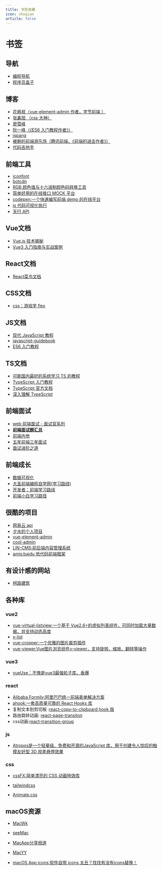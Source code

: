 ```yaml
---
title: 书签收藏
icon: shuqian
article: false
---
```


# 书签

## 导航

- [编程导航](https://www.code-nav.cn/)
- [程序员盒子](https://www.coderutil.com/)

## 博客

- [花裤衩（vue-element-admin 作者，字节前端 ）](https://panjiachen.github.io/awesome-bookmarks/)
- [张鑫旭 （css 大神）](https://www.zhangxinxu.com/)
- [廖雪峰](https://www.liaoxuefeng.com/)
- [阮一峰（《ES6 入门教程作者》）](https://www.ruanyifeng.com/)
- [jspang](https://jspang.com/)
- [被删的前端游乐场（腾讯前端，《前端的进击作者》）](https://godbasin.github.io/front-end-playground/)
- [代码吉他手](https://www.yzmblog.top/)

 

## 前端工具

- [iconfont](https://www.iconfont.cn/)
- [botcdn](https://www.bootcdn.cn/)
- [RGB 颜色值与十六进制颜色码转换工具](https://www.sioe.cn/yingyong/yanse-rgb-16/)
- [简单好用的在线接口 MOCK 平台](https://www.fastmock.site/)
- [codepen:一个快速编写前端 demo 的在线平台](https://codepen.io/)
- [js 代码可视化执行](https://pythontutor.com/visualize.html#mode=edit)
- [天行 API](https://www.tianapi.com/)

##  Vue文档

- [Vue.js 技术揭秘](https://ustbhuangyi.github.io/vue-analysis/)
- [Vue3 入门指南与实战案例](https://vue3.chengpeiquan.com/)

## React文档

- [React菜鸟文档](https://react.fenxianglu.cn/)

## CSS文档

- [css：游戏学 flex](https://codingfantasy.com/games)

## JS文档

- [现代 JavaScript 教程](https://zh.javascript.info/)
- [javascript-guidebook](https://tsejx.github.io/javascript-guidebook/)
- [ES6 入门教程](https://es6.ruanyifeng.com/)

## TS文档

- [可能国内最好的系统学习 TS 的教程](https://yayujs.com/)
- [TypeScript 入门教程](https://ts.xcatliu.com/introduction/what-is-typescript.html)
- [TypeScript 官方文档](https://www.typescriptlang.org/docs/)
- [深入理解 TypeScript](https://jkchao.github.io/typescript-book-chinese/)

## 前端面试

- [web 前端面试 - 面试官系列](https://vue3js.cn/interview/)
- [**前端面试题汇总**](https://www.yuque.com/cuggz/interview)
- [前端内参](https://coffe1891.gitbook.io/frontend-hard-mode-interview/)
- [五年前端三年面试](https://fe.azhubaby.com/)
- [面试进阶之道](https://www.whyknown.com/)

## 前端成长

- [数据可视化](http://www.youbaobao.xyz/datav-docs/)
- [大圣前端编程自学网(学习路线)](https://shengxinjing.cn/)
- [开发者：前端学习路线](https://readnow-5gl5quqg1f554239-1306275822.tcloudbaseapp.com/dist/index.html?sign=c62ee4bf5ea742e45abf8c921e61267c&t=1648970014#/)
- [前端小白学习路径](https://www.yuque.com/zyyzqr/erg3vt)

## 很酷的项目

- [网易云 api](https://neteasecloudmusicapi.vercel.app/#/)
- [夕水的个人项目](https://eveningwater.github.io/my-web-projects/)
- [vue-element-admin](https://panjiachen.gitee.io/vue-element-admin-site/zh/)
- [cool-admin](https://www.cool-admin.com/)
- [LIN-CMS:前后端内容管理系统](https://www.talelin.com/#cms)
- [amis:baidu 低代码前端框架](https://aisuda.bce.baidu.com/amis/zh-CN/docs/index)

## 有设计感的网站

- [柯路建筑](https://www.clouarchitects.cn/)

## 各种库

### vue2

- [vue-virtual-listview:一个基于 Vue2.6+的虚拟列表组件，可同时加载大量数据，并支持动态高度](https://www.npmjs.com/package/vue-virtual-listview)
- [v-list](https://vlist.zfhblog.top) 
- [vue-cropper:一个优雅的图片裁剪插件](https://github.com/xyxiao001/vue-cropper)
- [vue-viewer:Vue图片浏览组件v-viewer，支持旋转、缩放、翻转等操作](https://github.com/mirari/v-viewer)

### vue3

- [vueUse：不愧是vue3最强轮子库，香爆](https://vueuse.org/)

### react

- [Alibaba Formily:阿里巴巴统一前端表单解决方案](https://formilyjs.org/zh-CN)
- [ahook:一套高质量可靠的 React Hooks 库](https://ahooks.js.org/zh-CN)
- 复制文本到剪切板 :[react-copy-to-clipboard](https://github.com/nkbt/react-copy-to-clipboard),[hook 版](https://github.com/danoc/react-use-clipboard)
- 路由跳转动画: [react-page-transiton](https://github.com/Steveeeie/react-page-transition)
- css动画:[react-transition-group](https://reactcommunity.org/react-transition-group/)

### js

- [Atropos是一个轻量级、免费和开源的JavaScript 库，用于创建令人惊叹的触摸友好型 3D 视差悬停效果](https://atroposjs.com/)

### css

- [cssFX:简单漂亮的 CSS 动画特效库](https://cssfx.netlify.app/)

- [tailwindcss](https://tailwindcss.com/)

- [Animate.css](https://animate.style/)

## macOS资源

- [MacWk](https://macwk.com) <Badge type='danger' text='已关站,用过最好mac资源下载网站'/>

- [seeMac](https://www.seemac.cn) <Badge type='warning' text='游戏资源较多｜部分资源免费'/>
- [MacApp分享频道](https://macapp.org.cn/) <Badge type='tip' text='用爱发电'/>
- [MacYY ](https://www.macyy.cn/)<Badge type='tip' text='用爱发电'/>
- [macOS App icons:软件自带 icons 太丑？找找有没有icons替换！](https://macosicons.com)

